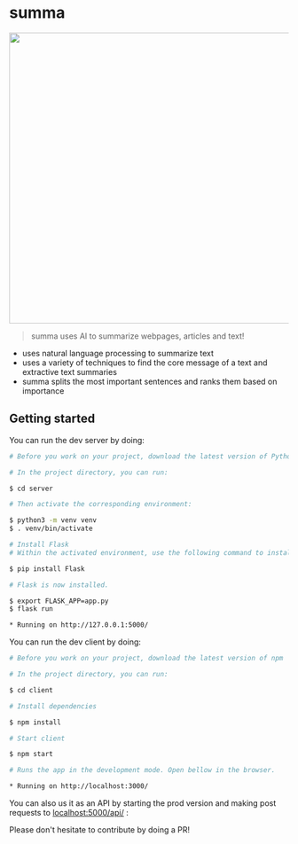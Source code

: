 # summa

<p align="center">
<img src="https://storage.googleapis.com/saasify-uploads-prod/ac31f12d58f9a5a894f83b2c800db04db26cd009.svg" width="525" />
</p>




> summa uses AI to summarize webpages, articles and text!

- uses natural language processing to summarize text
- uses a variety of techniques to find the core message of a text and extractive text summaries
- summa splits the most important sentences and ranks them based on importance


<!-- ![alt text](https://storage.googleapis.com/saasify-uploads-prod/ac31f12d58f9a5a894f83b2c800db04db26cd009.svg) -->

<!-- <br>
<p align="center">
<img src="/docs/images/logo.svg" height="100">
</p>
<br> -->

## Getting started


You can run the dev server by doing:

````bash
# Before you work on your project, download the latest version of Python

# In the project directory, you can run:

$ cd server

# Then activate the corresponding environment:

$ python3 -m venv venv
$ . venv/bin/activate

# Install Flask
# Within the activated environment, use the following command to install Flask:

$ pip install Flask

# Flask is now installed.

$ export FLASK_APP=app.py
$ flask run

* Running on http://127.0.0.1:5000/
````



You can run the dev client by doing:

````bash
# Before you work on your project, download the latest version of npm

# In the project directory, you can run:

$ cd client

# Install dependencies

$ npm install

# Start client

$ npm start

# Runs the app in the development mode. Open bellow in the browser.

* Running on http://localhost:3000/

````

You can also us it as an API by starting the prod version and making post requests to [localhost:5000/api/](localhost:5000/api/) :

Please don't hesitate to contribute by doing a PR!
